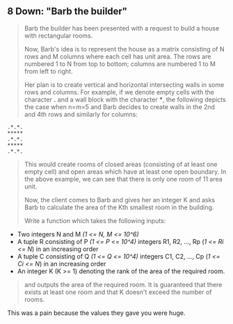 ## 8 Down: "Barb the builder"

>Barb the builder has been presented with a request to build a house with rectangular rooms.
>
>Now, Barb's idea is to represent the house as a matrix consisting of N rows and M columns where each cell has unit area. The rows are numbered 1 to N from top to bottom; columns are numbered 1 to M from left to right.
>
>Her plan is to create vertical and horizontal intersecting walls in some rows and columns. For example, if we denote empty cells with the character <b>.</b> and a wall block with the character <b>\*</b>, the following depicts the case when n=m=5 and Barb decides to create walls in the 2nd and 4th rows and similarly for columns:

```
.*.*.
*****
.*.*.
*****
.*.*.
```
>This would create rooms of closed areas (consisting of at least one empty cell) and open areas which have at least one open boundary. In the above example, we can see that there is only one room of 11 area unit.
>
>Now, the client comes to Barb and gives her an integer K and asks Barb to calculate the area of the Kth smallest room in the building.
>
>Write a function which takes the following inputs:
- Two integers N and M <i>(1 <= N, M <= 10^6)</i>
- A tuple R consisting of P <i>(1 <= P <= 10^4)</i> integers R1, R2, ..., Rp (<i>1 <= Ri <= N</i>) in an increasing order
- A tuple C consisting of Q <i>(1 <= Q <= 10^4)</i> integers C1, C2, ..., Cp (<i>1 <= Ci <= N</i>) in an increasing order
- An integer K (K >= 1) denoting the rank of the area of the required room.
>
>and outputs the area of the required room. It is guaranteed that there exists at least one room and that K doesn't exceed the number of rooms.

This was a pain because the values they gave you were huge.
